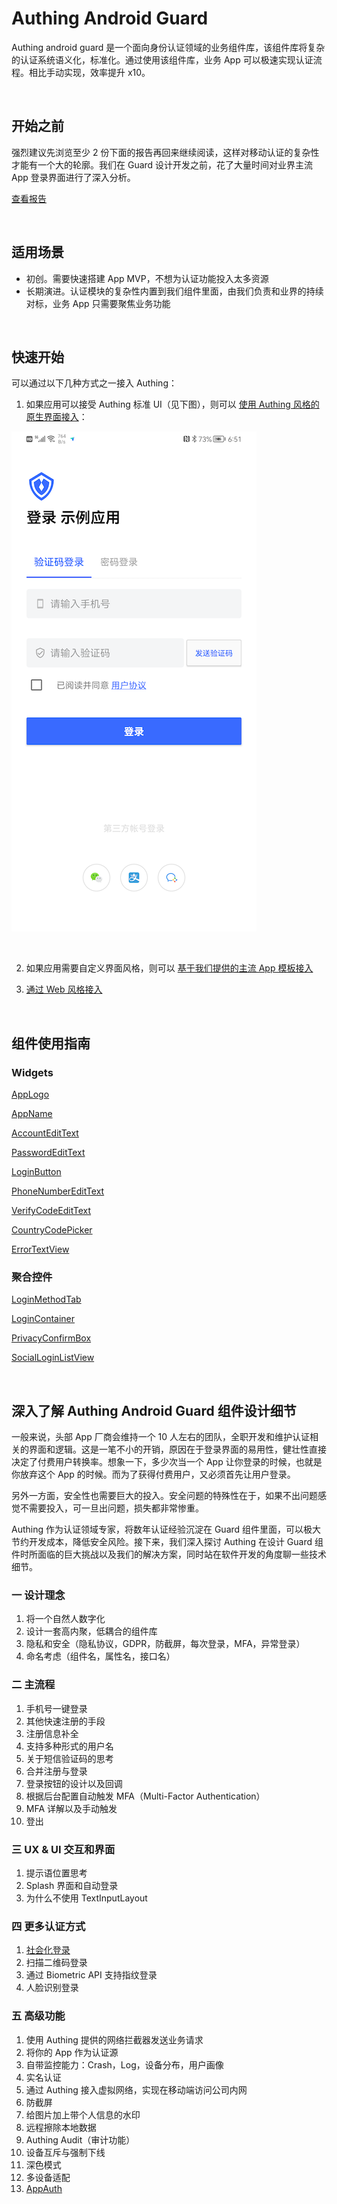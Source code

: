 # Authing Android Guard

Authing android guard 是一个面向身份认证领域的业务组件库，该组件库将复杂的认证系统语义化，标准化。通过使用该组件库，业务 App 可以极速实现认证流程。相比手动实现，效率提升 x10。

<br>

## 开始之前

强烈建议先浏览至少 2 份下面的报告再回来继续阅读，这样对移动认证的复杂性才能有一个大的轮廓。我们在 Guard 设计开发之前，花了大量时间对业界主流 App 登录界面进行了深入分析。

[查看报告](./doc/auth_reports.md)

<br>

## 适用场景

* 初创。需要快速搭建 App MVP，不想为认证功能投入太多资源
* 长期演进。认证模块的复杂性内置到我们组件里面，由我们负责和业界的持续对标，业务 App 只需要聚焦业务功能

<br>

## 快速开始

可以通过以下几种方式之一接入 Authing：

1. 如果应用可以接受 Authing 标准 UI（见下图），则可以 [使用 Authing 风格的原生界面接入](./doc/start_with_authing.md)：

![](./doc/images/authing_login.png)

<br>

2. 如果应用需要自定义界面风格，则可以 [基于我们提供的主流 App 模板接入](./doc/start_with_template.md)

3. [通过 Web 风格接入](./doc/topics/app_auth.md)

<br>

## 组件使用指南

### Widgets

[AppLogo](./doc/hc_app_logo.md)

[AppName](./doc/hc_app_name.md)

[AccountEditText](./doc/hc_account_edit_text.md)

[PasswordEditText](./doc/hc_password_edit_text.md)

[LoginButton](./doc/hc_login_button.md)

[PhoneNumberEditText](./doc/hc_phone_number_edit_text.md)

[VerifyCodeEditText](./doc/hc_verify_code_edit_text.md)

[CountryCodePicker](./doc/hc_country_code_picker.md)

[ErrorTextView](./doc/hc_error_text_view.md)

### 聚合控件

[LoginMethodTab](./doc/hc_login_method_tab.md)

[LoginContainer](./doc/hc_login_container.md)

[PrivacyConfirmBox](./doc/hc_privacy_confirm_box.md)

[SocialLoginListView](./doc/hc_social_login_list_view.md)

<br>

## 深入了解 Authing Android Guard 组件设计细节

一般来说，头部 App 厂商会维持一个 10 人左右的团队，全职开发和维护认证相关的界面和逻辑。这是一笔不小的开销，原因在于登录界面的易用性，健壮性直接决定了付费用户转换率。想象一下，多少次当一个 App 让你登录的时候，也就是你放弃这个 App 的时候。而为了获得付费用户，又必须首先让用户登录。

另外一方面，安全性也需要巨大的投入。安全问题的特殊性在于，如果不出问题感觉不需要投入，可一旦出问题，损失都非常惨重。

Authing 作为认证领域专家，将数年认证经验沉淀在 Guard 组件里面，可以极大节约开发成本，降低安全风险。接下来，我们深入探讨 Authing 在设计 Guard 组件时所面临的巨大挑战以及我们的解决方案，同时站在软件开发的角度聊一些技术细节。

### 一 设计理念
1. 将一个自然人数字化
2. 设计一套高内聚，低耦合的组件库
3. 隐私和安全（隐私协议，GDPR，防截屏，每次登录，MFA，异常登录）
4. 命名考虑（组件名，属性名，接口名）

### 二 主流程
1. 手机号一键登录
2. 其他快速注册的手段
3. 注册信息补全
4. 支持多种形式的用户名
5. 关于短信验证码的思考
6. 合并注册与登录
7. 登录按钮的设计以及回调
8. 根据后台配置自动触发 MFA（Multi-Factor Authentication）
9. MFA 详解以及手动触发
10. 登出

### 三 UX & UI 交互和界面
1. 提示语位置思考
2. Splash 界面和自动登录
3. 为什么不使用 TextInputLayout

### 四 更多认证方式
1. [社会化登录](./doc/social.md)
2. 扫描二维码登录
3. 通过 Biometric API 支持指纹登录
4. 人脸识别登录

### 五 高级功能
1. 使用 Authing 提供的网络拦截器发送业务请求
2. 将你的 App 作为认证源
3. 自带监控能力：Crash，Log，设备分布，用户画像
4. 实名认证
5. 通过 Authing 接入虚拟网络，实现在移动端访问公司内网
6. 防截屏
7. 给图片加上带个人信息的水印
8. 远程擦除本地数据
9. Authing Audit（审计功能）
10. 设备互斥与强制下线
11. 深色模式
12. 多设备适配
13. [AppAuth](./doc/topics/app_auth.md)

